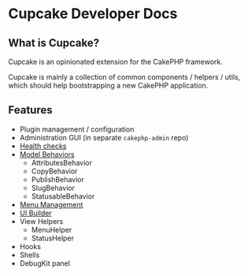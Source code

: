# Cupcake Developer Docs

## What is Cupcake?

Cupcake is an opinionated extension for the CakePHP framework.

Cupcake is mainly a collection of common components / helpers / utils,
which should help bootstrapping a new CakePHP application.

## Features

* Plugin management / configuration
* Administration GUI (in separate `cakephp-admin` repo)
* [Health checks](health.md)
* [Model Behaviors](behaviors.md)
  * AttributesBehavior
  * CopyBehavior
  * PublishBehavior
  * SlugBehavior
  * StatusableBehavior
* [Menu Management](menu.md)
* [UI Builder](ui.md)
* View Helpers
  * MenuHelper
  * StatusHelper
* Hooks
* Shells
* DebugKit panel